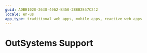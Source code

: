 ```yaml
---
guid: ADBB1028-2638-4062-B450-28BB2E57C242
locale: en-us
app_type: traditional web apps, mobile apps, reactive web apps
---
```


# OutSystems Support

